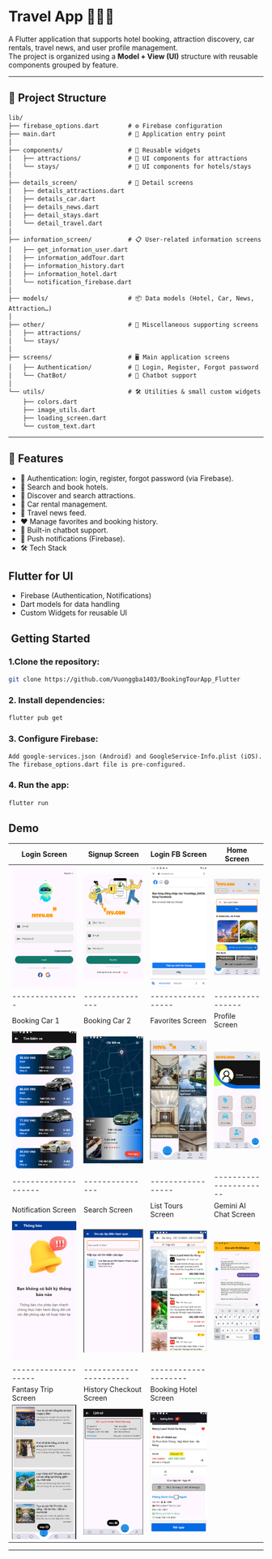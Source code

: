 # Travel App 🛫🏨🚗

A Flutter application that supports hotel booking, attraction discovery, car rentals, travel news, and user profile management.  
The project is organized using a **Model + View (UI)** structure with reusable components grouped by feature.

---

## 📂 Project Structure

```
lib/
├── firebase_options.dart        # ⚙️ Firebase configuration
├── main.dart                    # 🚀 Application entry point
│
├── components/                  # 🧩 Reusable widgets
│   ├── attractions/             # 🎡 UI components for attractions
│   └── stays/                   # 🏨 UI components for hotels/stays
│
├── details_screen/              # 🔎 Detail screens
│   ├── details_attractions.dart
│   ├── details_car.dart
│   ├── details_news.dart
│   ├── detail_stays.dart
│   └── detail_travel.dart
│
├── information_screen/          # 📋 User-related information screens
│   ├── get_information_user.dart
│   ├── information_addTour.dart
│   ├── information_history.dart
│   ├── information_hotel.dart
│   └── notification_firebase.dart
│
├── models/                      # 📦 Data models (Hotel, Car, News, Attraction…)
│
├── other/                       # 📑 Miscellaneous supporting screens
│   ├── attractions/
│   └── stays/
│
├── screens/                     # 🖥️ Main application screens
│   ├── Authentication/          # 🔐 Login, Register, Forgot password
│   └── ChatBot/                 # 🤖 Chatbot support
│
└── utils/                       # 🛠️ Utilities & small custom widgets
    ├── colors.dart
    ├── image_utils.dart
    ├── loading_screen.dart
    └── custom_text.dart
```

---

## 🚀 Features
- 🔐 Authentication: login, register, forgot password (via Firebase).
- 🏨 Search and book hotels.
- 🎡 Discover and search attractions.
- 🚗 Car rental management.
- 📰 Travel news feed.
- ❤️ Manage favorites and booking history.
- 🤖 Built-in chatbot support.
- 🔔 Push notifications (Firebase).
- 🛠️ Tech Stack

## Flutter for UI
- Firebase (Authentication, Notifications)
- Dart models for data handling
- Custom Widgets for reusable UI

## ️ Getting Started

### 1.Clone the repository:
```bash
git clone https://github.com/Vuonggba1403/BookingTourApp_Flutter
```

### 2. Install dependencies:
```bash
flutter pub get
```

### 3. Configure Firebase:
    Add google-services.json (Android) and GoogleService-Info.plist (iOS).
    The firebase_options.dart file is pre-configured.

### 4. Run the app:
```bash
flutter run
```

## Demo

| Login Screen | Signup Screen | Login FB Screen | Home Screen |
|--------------|---------------|----------------|------------|
| ![](assets/demo/Picture1.png) | ![](assets/demo/Picture4.png) | ![](assets/demo/Picture2.png) | ![](assets/demo/Picture3.png) |
|---------------|---------------|-----------------|----------------|
| Booking Car 1 | Booking Car 2 | Favorites Screen | Profile Screen |
| ![](assets/demo/Picture5.png) | ![](assets/demo/Picture6.png) | ![](assets/demo/Picture7.png) | ![](assets/demo/Picture8.png) |
|--------------------|---------------|-----------------|----------------------|
| Notification Screen | Search Screen | List Tours Screen | Gemini AI Chat Screen |
| ![](assets/demo/Picture9.png) | ![](assets/demo/Picture10.png) | ![](assets/demo/Picture11.png) | ![](assets/demo/Picture12.png) |
|-------------------|----------------------|--------------------| |
| Fantasy Trip Screen | History Checkout Screen | Booking Hotel Screen |  |
| ![](assets/demo/Picture13.png) | ![](assets/demo/Picture14.png) | ![](assets/demo/Picture15.png) |  |


---
